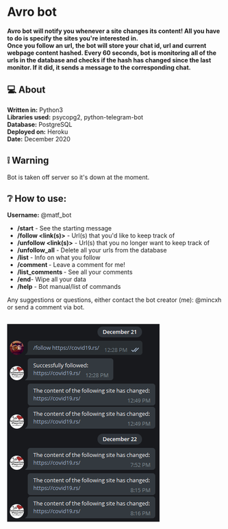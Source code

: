 # Avro bot

<b>
Avro bot will notify you whenever a site changes its content! All you have to do is specify the sites you're interested in.</br>
Once you follow an url, the bot will store your chat id, url and current webpage content hashed. Every 60 seconds, bot is monitoring all of the urls in the database and checks if the hash has changed since the last monitor. If it did, it sends a message to the corresponding chat.
</b>

## :computer: About

<b>Written in:</b> Python3 </br>
<b>Libraries used:</b> psycopg2, python-telegram-bot </br>
<b>Database:</b> PostgreSQL </br>
<b>Deployed on:</b> Heroku </br>
<b>Date:</b> December 2020

## :grey_exclamation: Warning

Bot is taken off server so it's down at the moment.

## ❔ How to use:

<b>Username:</b> @matf_bot

* <b>/start</b> - See the starting message
* <b>/follow <link(s)></b> - Url(s) that you'd like to keep track of
* <b>/unfollow <link(s)></b> - Url(s) that you no longer want to keep track of
* <b>/unfollow_all</b> - Delete all your urls from the database
* <b>/list</b> - Info on what you follow
* <b>/comment <comment></b> - Leave a comment for me!
* <b>/list_comments </b> - See all your comments
* <b>/end</b>- Wipe all your data 
* <b>/help</b> - Bot manual/list of commands

Any suggestions or questions, either contact the bot creator (me): @mincxh or send a comment via bot.</br></br>


![screenshot](resources/screenshot.png "Screenshot")
